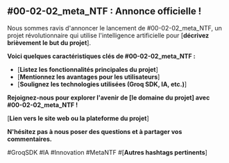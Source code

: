 ##  #00-02-02_meta_NTF : Annonce officielle ! 

Nous sommes ravis d'annoncer le lancement de #00-02-02_meta_NTF, un projet révolutionnaire qui utilise l'intelligence artificielle pour [**décrivez brièvement le but du projet**].

**Voici quelques caractéristiques clés de #00-02-02_meta_NTF :**

* [**Listez les fonctionnalités principales du projet**]
* [**Mentionnez les avantages pour les utilisateurs**]
* [**Soulignez les technologies utilisées (Groq SDK, IA, etc.)**]

**Rejoignez-nous pour explorer l'avenir de [**le domaine du projet**] avec #00-02-02_meta_NTF !**

[**Lien vers le site web ou la plateforme du projet**]


**N'hésitez pas à nous poser des questions et à partager vos commentaires.**

#GroqSDK #IA #Innovation #MetaNTF #[**Autres hashtags pertinents**]



